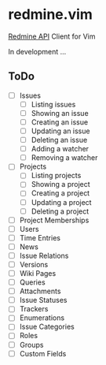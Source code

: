 redmine.vim
===========

[Redmine API](http://www.redmine.org/projects/redmine/wiki/Rest_api) Client for Vim

In development ...

ToDo
----

- [ ] Issues
  - [ ] Listing issues
  - [ ] Showing an issue
  - [ ] Creating an issue
  - [ ] Updating an issue
  - [ ] Deleting an issue
  - [ ] Adding a watcher
  - [ ] Removing a watcher
- [ ] Projects
  - [ ] Listing projects
  - [ ] Showing a project
  - [ ] Creating a project
  - [ ] Updating a project
  - [ ] Deleting a project
- [ ] Project Memberships
- [ ] Users
- [ ] Time Entries
- [ ] News
- [ ] Issue Relations
- [ ] Versions
- [ ] Wiki Pages
- [ ] Queries
- [ ] Attachments
- [ ] Issue Statuses
- [ ] Trackers
- [ ] Enumerations
- [ ] Issue Categories
- [ ] Roles
- [ ] Groups
- [ ] Custom Fields

